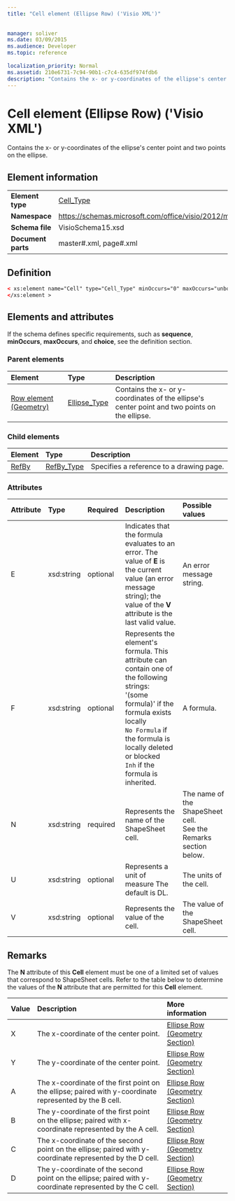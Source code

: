 ```yaml
---
title: "Cell element (Ellipse Row) ('Visio XML')"
 
 
manager: soliver
ms.date: 03/09/2015
ms.audience: Developer
ms.topic: reference
 
localization_priority: Normal
ms.assetid: 210e6731-7c94-90b1-c7c4-635df974fdb6
description: "Contains the x- or y-coordinates of the ellipse's center point and two points on the ellipse."
---
```


# Cell element (Ellipse Row) ('Visio XML')

Contains the x- or y-coordinates of the ellipse's center point and two points on the ellipse.
  
## Element information

|||
|:-----|:-----|
|**Element type** <br/> |[Cell_Type](cell_type-complextypevisio-xml.md) <br/> |
|**Namespace** <br/> |https://schemas.microsoft.com/office/visio/2012/main  <br/> |
|**Schema file** <br/> |VisioSchema15.xsd  <br/> |
|**Document parts** <br/> |master#.xml, page#.xml  <br/> |
   
## Definition

```XML
< xs:element name="Cell" type="Cell_Type" minOccurs="0" maxOccurs="unbounded" >
</xs:element >
```

## Elements and attributes

If the schema defines specific requirements, such as **sequence**, **minOccurs**, **maxOccurs**, and **choice**, see the definition section. 
  
### Parent elements

|**Element**|**Type**|**Description**|
|:-----|:-----|:-----|
|[Row element (Geometry)](row-element-geometry-sectionvisio-xml.md) <br/> |[Ellipse_Type](ellipse_type-complextypevisio-xml.md) <br/> |Contains the x- or y-coordinates of the ellipse's center point and two points on the ellipse.  <br/> |
   
### Child elements

|**Element**|**Type**|**Description**|
|:-----|:-----|:-----|
|[RefBy](refby-element-cell_type-complextypevisio-xml.md) <br/> |[RefBy_Type](refby_type-complextypevisio-xml.md) <br/> |Specifies a reference to a drawing page.  <br/> |
   
### Attributes

|**Attribute**|**Type**|**Required**|**Description**|**Possible values**|
|:-----|:-----|:-----|:-----|:-----|
|E  <br/> |xsd:string  <br/> |optional  <br/> |Indicates that the formula evaluates to an error. The value of **E** is the current value (an error message string); the value of the **V** attribute is the last valid value.  <br/> |An error message string.  <br/> |
|F  <br/> |xsd:string  <br/> |optional  <br/> | Represents the element's formula. This attribute can contain one of the following strings:  <br/>  '(some formula)' if the formula exists locally  <br/>  `No Formula` if the formula is locally deleted or blocked  <br/>  `Inh` if the formula is inherited.  <br/> |A formula.  <br/> |
|N  <br/> |xsd:string  <br/> |required  <br/> |Represents the name of the ShapeSheet cell.  <br/> |The name of the ShapeSheet cell.  <br/> See the Remarks section below.  <br/> |
|U  <br/> |xsd:string  <br/> |optional  <br/> |Represents a unit of measure The default is DL.  <br/> |The units of the cell.  <br/> |
|V  <br/> |xsd:string  <br/> |optional  <br/> |Represents the value of the cell.  <br/> |The value of the ShapeSheet cell.  <br/> |
   
## Remarks

The **N** attribute of this **Cell** element must be one of a limited set of values that correspond to ShapeSheet cells. Refer to the table below to determine the values of the **N** attribute that are permitted for this **Cell** element. 
  
|**Value**|**Description**|**More information**|
|:-----|:-----|:-----|
|X  <br/> |The x-coordinate of the center point.  <br/> |[Ellipse Row (Geometry Section)](ellipse-row-geometry-section.md) <br/> |
|Y  <br/> |The y-coordinate of the center point.  <br/> |[Ellipse Row (Geometry Section)](ellipse-row-geometry-section.md) <br/> |
|A  <br/> |The x-coordinate of the first point on the ellipse; paired with y-coordinate represented by the B cell.  <br/> |[Ellipse Row (Geometry Section)](ellipse-row-geometry-section.md) <br/> |
|B  <br/> |The y-coordinate of the first point on the ellipse; paired with x-coordinate represented by the A cell.  <br/> |[Ellipse Row (Geometry Section)](ellipse-row-geometry-section.md) <br/> |
|C  <br/> |The x-coordinate of the second point on the ellipse; paired with y-coordinate represented by the D cell.  <br/> |[Ellipse Row (Geometry Section)](ellipse-row-geometry-section.md) <br/> |
|D  <br/> |The y-coordinate of the second point on the ellipse; paired with y-coordinate represented by the C cell.  <br/> |[Ellipse Row (Geometry Section)](ellipse-row-geometry-section.md) <br/> |
   

